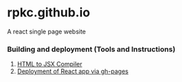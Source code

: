 # rpkc.github.io
A react single page website

### Building and deployment (Tools and Instructions)
1. [HTML to JSX Compiler](https://magic.reactjs.net/htmltojsx.htm)
2. [Deployment of React app via gh-pages](https://create-react-app.dev/docs/deployment/#github-pages)

